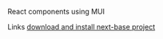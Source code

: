 React components using MUI

Links
[download and install next-base project](https://github.com/Braint-Tech/template-web/tree/main/next-base)